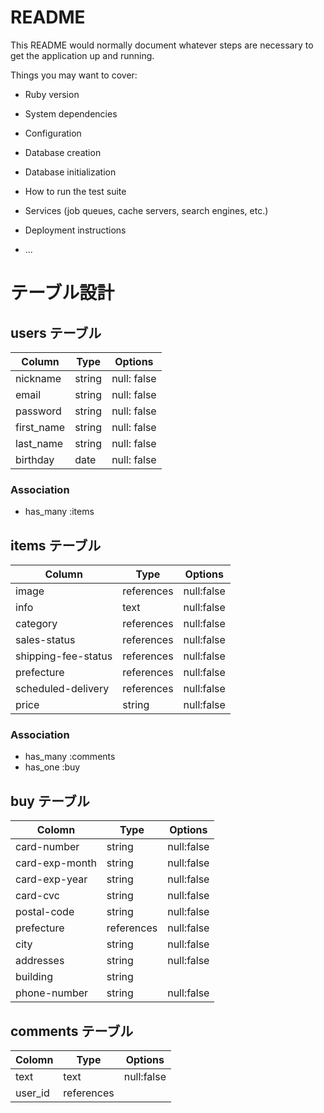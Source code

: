 # README

This README would normally document whatever steps are necessary to get the
application up and running.

Things you may want to cover:

* Ruby version

* System dependencies

* Configuration

* Database creation

* Database initialization

* How to run the test suite

* Services (job queues, cache servers, search engines, etc.)

* Deployment instructions

* ...

# テーブル設計

## users テーブル

| Column     | Type   | Options      |
| ---------- | ------ | ------------ |
| nickname   | string | null: false  |
| email      | string | null: false  |
| password   | string | null: false  |
| first_name | string | null: false  |
| last_name  | string | null: false  |
| birthday   | date   | null: false  |

### Association

- has_many :items

## items テーブル

| Column              | Type       | Options      |
| ------------------- | ---------- | ------------ |
| image               | references | null:false   |
| info                | text       | null:false   |
| category            | references | null:false   |
| sales-status        | references | null:false   |
| shipping-fee-status | references | null:false   |
| prefecture          | references | null:false   |
| scheduled-delivery  | references | null:false   |
| price               | string     | null:false   |

### Association

- has_many :comments
- has_one :buy

## buy テーブル

| Colomn         | Type       | Options    |
| -------------- | ---------- | ---------- |
| card-number    | string     | null:false |
| card-exp-month | string     | null:false |
| card-exp-year  | string     | null:false |
| card-cvc       | string     | null:false |
| postal-code    | string     | null:false |
| prefecture     | references | null:false |
| city           | string     | null:false |
| addresses      | string     | null:false |
| building       | string     |            |
| phone-number   | string     | null:false |

## comments テーブル

| Colomn  | Type       | Options    |
| ------- | ---------- | ---------- |
| text    | text       | null:false |
| user_id | references |            |